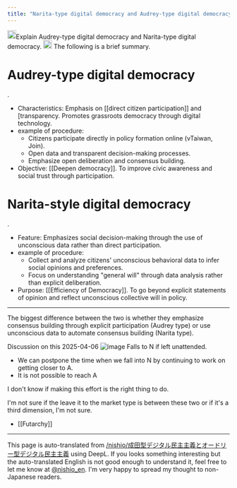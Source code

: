 ```yaml
---
title: "Narita-type digital democracy and Audrey-type digital democracy"
---
```


<img src='https://scrapbox.io/api/pages/nishio-en/nishio/icon' alt='nishio.icon' height="19.5"/>Explain Audrey-type digital democracy and Narita-type digital democracy.
<img src='https://scrapbox.io/api/pages/nishio-en/GPT-4.5/icon' alt='GPT-4.5.icon' height="19.5"/>
The following is a brief summary.
# Audrey-type digital democracy
.
- Characteristics: Emphasis on [[direct citizen participation]] and [transparency. Promotes grassroots democracy through digital technology.
- example of procedure:
    - Citizens participate directly in policy formation online (vTaiwan, Join).
    - Open data and transparent decision-making processes.
    - Emphasize open deliberation and consensus building.
- Objective: [[Deepen democracy]]. To improve civic awareness and social trust through participation.

# Narita-style digital democracy
.
- Feature: Emphasizes social decision-making through the use of unconscious data rather than direct participation.
- example of procedure:
    - Collect and analyze citizens' unconscious behavioral data to infer social opinions and preferences.
    - Focus on understanding "general will" through data analysis rather than explicit deliberation.
- Purpose: [[Efficiency of Democracy]]. To go beyond explicit statements of opinion and reflect unconscious collective will in policy.

---

The biggest difference between the two is whether they emphasize consensus building through explicit participation (Audrey type) or use unconscious data to automate consensus building (Narita type).


Discussion on this 2025-04-06
![image](https://gyazo.com/13723af73a8e6d24b03b76b49f63906d/thumb/1000)
Falls to N if left unattended.
- We can postpone the time when we fall into N by continuing to work on getting closer to A.
- It is not possible to reach A

I don't know if making this effort is the right thing to do.

I'm not sure if the leave it to the market type is between these two or if it's a third dimension, I'm not sure.
- [[Futarchy]]

---
This page is auto-translated from [/nishio/成田型デジタル民主主義とオードリー型デジタル民主主義](https://scrapbox.io/nishio/成田型デジタル民主主義とオードリー型デジタル民主主義) using DeepL. If you looks something interesting but the auto-translated English is not good enough to understand it, feel free to let me know at [@nishio_en](https://twitter.com/nishio_en). I'm very happy to spread my thought to non-Japanese readers.